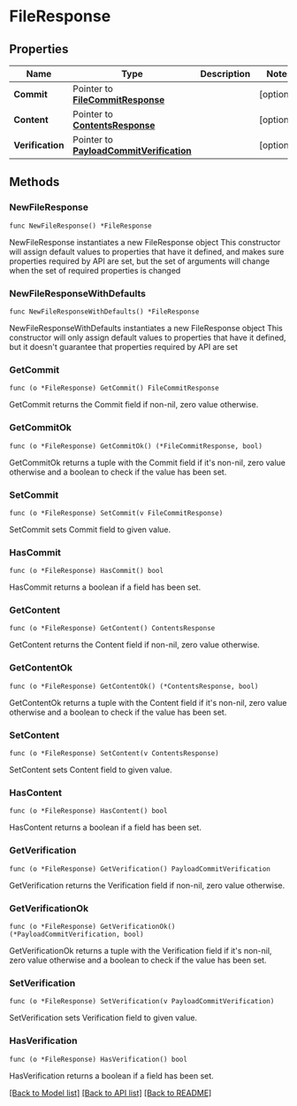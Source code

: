 # FileResponse

## Properties

Name | Type | Description | Notes
------------ | ------------- | ------------- | -------------
**Commit** | Pointer to [**FileCommitResponse**](FileCommitResponse.md) |  | [optional] 
**Content** | Pointer to [**ContentsResponse**](ContentsResponse.md) |  | [optional] 
**Verification** | Pointer to [**PayloadCommitVerification**](PayloadCommitVerification.md) |  | [optional] 

## Methods

### NewFileResponse

`func NewFileResponse() *FileResponse`

NewFileResponse instantiates a new FileResponse object
This constructor will assign default values to properties that have it defined,
and makes sure properties required by API are set, but the set of arguments
will change when the set of required properties is changed

### NewFileResponseWithDefaults

`func NewFileResponseWithDefaults() *FileResponse`

NewFileResponseWithDefaults instantiates a new FileResponse object
This constructor will only assign default values to properties that have it defined,
but it doesn't guarantee that properties required by API are set

### GetCommit

`func (o *FileResponse) GetCommit() FileCommitResponse`

GetCommit returns the Commit field if non-nil, zero value otherwise.

### GetCommitOk

`func (o *FileResponse) GetCommitOk() (*FileCommitResponse, bool)`

GetCommitOk returns a tuple with the Commit field if it's non-nil, zero value otherwise
and a boolean to check if the value has been set.

### SetCommit

`func (o *FileResponse) SetCommit(v FileCommitResponse)`

SetCommit sets Commit field to given value.

### HasCommit

`func (o *FileResponse) HasCommit() bool`

HasCommit returns a boolean if a field has been set.

### GetContent

`func (o *FileResponse) GetContent() ContentsResponse`

GetContent returns the Content field if non-nil, zero value otherwise.

### GetContentOk

`func (o *FileResponse) GetContentOk() (*ContentsResponse, bool)`

GetContentOk returns a tuple with the Content field if it's non-nil, zero value otherwise
and a boolean to check if the value has been set.

### SetContent

`func (o *FileResponse) SetContent(v ContentsResponse)`

SetContent sets Content field to given value.

### HasContent

`func (o *FileResponse) HasContent() bool`

HasContent returns a boolean if a field has been set.

### GetVerification

`func (o *FileResponse) GetVerification() PayloadCommitVerification`

GetVerification returns the Verification field if non-nil, zero value otherwise.

### GetVerificationOk

`func (o *FileResponse) GetVerificationOk() (*PayloadCommitVerification, bool)`

GetVerificationOk returns a tuple with the Verification field if it's non-nil, zero value otherwise
and a boolean to check if the value has been set.

### SetVerification

`func (o *FileResponse) SetVerification(v PayloadCommitVerification)`

SetVerification sets Verification field to given value.

### HasVerification

`func (o *FileResponse) HasVerification() bool`

HasVerification returns a boolean if a field has been set.


[[Back to Model list]](../README.md#documentation-for-models) [[Back to API list]](../README.md#documentation-for-api-endpoints) [[Back to README]](../README.md)


